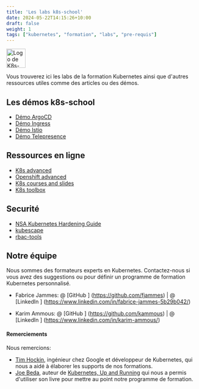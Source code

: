 ```yaml
---
title: 'Les labs k8s-school'
date: 2024-05-22T14:15:26+10:00
draft: false
weight: 1
tags: ["kubernetes", "formation", "labs", "pre-requis"]
---
```


[<img src="http://k8s-school.fr/images/logo.svg" alt="Logo de K8s-school, expertise et formation Kubernetes" height="50" />](https://k8s-school.fr)

Vous trouverez ici les labs de la formation Kubernetes ainsi que d'autres ressources utiles comme des articles ou des démos.

## Les démos k8s-school

* [Démo ArgoCD](https://github.com/k8s-school/argocd-demo.git)
* [Démo Ingress](https://github.com/k8s-school/nginx-controller-example.git)
* [Démo Istio](ttps://github.com/k8s-school/istio-example.git)
* [Démo Telepresence](https://github.com/k8s-school/telepresence-demo.git)

## Ressources en ligne

- [K8s advanced](https://github.com/k8s-school/k8s-advanced)
- [Openshift advanced](https://github.com/k8s-school/openshift-advanced)
- [K8s courses and slides](https://k8s-school.fr/pdf)
- [K8s toolbox](https://github.com/k8s-school/ktbx)

## Securité

- [NSA Kubernetes Hardening Guide](https://media.defense.gov/2022/Aug/29/2003066362/-1/-1/0/CTR_KUBERNETES_HARDENING_GUIDANCE_1.2_20220829.PDF)
- [kubescape](https://github.com/kubescape/kubescape)
- [rbac-tools](https://github.com/alcideio/rbac-tool)

## Notre équipe

Nous sommes des formateurs experts en Kubernetes.
Contactez-nous si vous avez des suggestions ou pour définir un programme de formation Kubernetes personnalisé.

- Fabrice Jammes: @ [GitHub <i class = 'fab fa-github'> </i>] (https://github.com/fjammes) | @ [LinkedIn <i class = 'fab fa-fw fa-linkedin'> </i>] (https://www.linkedin.com/in/fabrice-jammes-5b29b042/)

- Karim Ammous: @ [GitHub <i class = 'fab fa-github'> </i>] (https://github.com/kammous) | @ [LinkedIn <i class = 'fab fa-fw fa-linkedin'> </i>] (https://www.linkedin.com/in/karim-ammous/)

#### Remerciements

Nous remercions:

- [Tim Hockin](http://www.hockin.org/~thockin/), ingénieur chez Google et développeur de Kubernetes, qui nous a aidé à élaborer les supports de nos formations.
- [Joe Beda](https://www.linkedin.com/in/jbeda/), auteur de [Kubernetes, Up and Running](http://shop.oreilly.com/product/0636920223788.do) qui nous a permis d'utiliser son livre pour mettre au point notre programme de formation.

